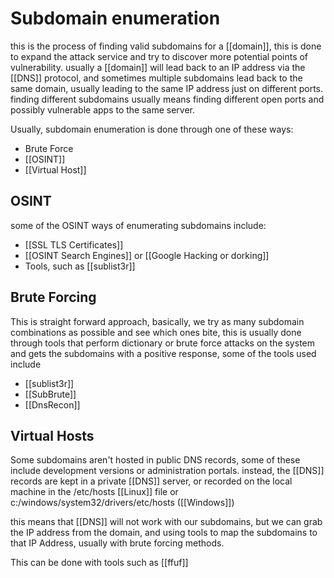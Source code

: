 # Subdomain enumeration
this is the process of finding valid subdomains for a [[domain]], this is done to expand the attack service and try to discover more potential points of vulnerability.
usually a [[domain]] will lead back to an IP address via the [[DNS]] protocol, and sometimes multiple subdomains lead back to the same domain, usually leading to the same IP address just on different ports.
finding different subdomains usually means finding different open ports and possibly vulnerable apps to the same server.

Usually, subdomain enumeration is done through one of these ways:
- Brute Force
- [[OSINT]]
- [[Virtual Host]]

## OSINT
some of the OSINT ways of enumerating subdomains include:
- [[SSL TLS Certificates]]
- [[OSINT Search Engines]] or [[Google Hacking or dorking]]
- Tools, such as [[sublist3r]]
## Brute Forcing
This is straight forward approach, basically, we try as many subdomain combinations as possible and see which ones bite, this is usually done through tools that perform dictionary or brute force attacks on the system and gets the subdomains with a positive response, some of the tools used include
- [[sublist3r]]
- [[SubBrute]]
- [[DnsRecon]]
## Virtual Hosts
Some subdomains aren't hosted in public DNS records, some of these include development versions or administration portals. instead, the [[DNS]] records are kept in a private [[DNS]] server, or recorded on the local machine in the /etc/hosts [[Linux]] file or c:/windows/system32/drivers/etc/hosts ([[Windows]])

this means that [[DNS]] will not work with our subdomains, but we can grab the IP address from the domain, and using tools to map the subdomains to that IP Address, usually with brute forcing methods.

This can be done with tools such as [[ffuf]]